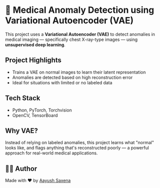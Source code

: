 # 🧠 Medical Anomaly Detection using Variational Autoencoder (VAE)

This project uses a **Variational Autoencoder (VAE)** to detect anomalies in medical imaging — specifically chest X-ray-type images — using **unsupervised deep learning**.

## Project Highlights
- Trains a VAE on normal images to learn their latent representation
- Anomalies are detected based on high reconstruction error
- Ideal for situations with limited or no labeled data

## Tech Stack
- Python, PyTorch, Torchvision
- OpenCV, TensorBoard

## Why VAE?
Instead of relying on labeled anomalies, this project learns what "normal" looks like, and flags anything that's reconstructed poorly — a powerful approach for real-world medical applications.

## 👨‍🔬 Author
Made with ❤️ by [Aayush Saxena](https://www.linkedin.com/in/storytellingengineer/)
